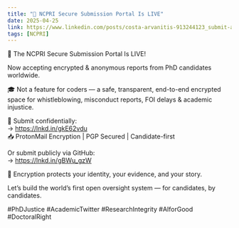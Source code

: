 ```yaml
---
title: "📢 NCPRI Secure Submission Portal Is LIVE"
date: 2025-04-25
link: https://www.linkedin.com/posts/costa-arvanitis-913244123_submit-a-report-ncpri-activity-7319922424651595776-iFEZ
tags: [NCPRI]
---
```


🚨 The NCPRI Secure Submission Portal Is LIVE!

Now accepting encrypted & anonymous reports from PhD candidates worldwide.

🎓 Not a feature for coders — a safe, transparent, end-to-end encrypted space for whistleblowing, misconduct reports, FOI delays & academic injustice.

🔐 Submit confidentially:  
→ https://lnkd.in/gkE62vdu  
📥 ProtonMail Encryption | PGP Secured | Candidate-first

Or submit publicly via GitHub:  
→ https://lnkd.in/gBWu_gzW

🧠 Encryption protects your identity, your evidence, and your story.

Let’s build the world’s first open oversight system — for candidates, by candidates.

#PhDJustice #AcademicTwitter #ResearchIntegrity #AIforGood #DoctoralRight
